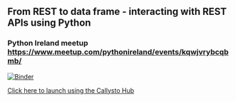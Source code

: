 ## From REST to data frame - interacting with REST APIs using Python 

### Python Ireland meetup https://www.meetup.com/pythonireland/events/kqwjvrybcqbmb/

[![Binder](https://mybinder.org/badge_logo.svg)](https://mybinder.org/v2/gh/callysto/presentations/HEAD?filepath=%2Fapi_workshop%2Fdata-scientist-with-python.ipynb) 

<a href="https://tinyurl.com/y6czsgjl" target="_blank">Click here to launch using the Callysto Hub</a>
